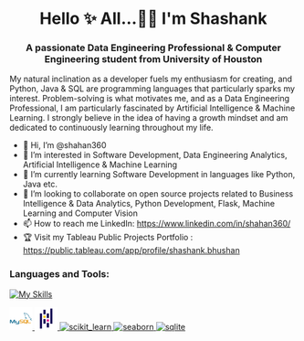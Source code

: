 <h1 align="center">Hello ✨ All...🤖😀 I'm Shashank </h1>
<h3 align="center">A passionate Data Engineering Professional & Computer Engineering student from University of Houston</h3>
My natural inclination as a developer fuels my enthusiasm for creating, and Python, Java & SQL are programming languages that particularly sparks my interest. Problem-solving is what motivates me, and as a Data Engineering Professional, I am particularly fascinated by Artificial Intelligence & Machine Learning. I strongly believe in the idea of having a growth mindset and am dedicated to continuously learning throughout my life.

- 👋 Hi, I’m @shahan360
- 👀 I’m interested in Software Development, Data Engineering Analytics, Artificial Intelligence & Machine Learning
- 🌱 I’m currently learning Software Development in languages like Python, Java etc. 
- 💞️ I’m looking to collaborate on open source projects related to Business Intelligence & Data Analytics, Python Development, Flask, Machine Learning and Computer Vision
- 📫 How to reach me LinkedIn: https://www.linkedin.com/in/shahan360/
- 🏆 Visit my Tableau Public Projects Portfolio : https://public.tableau.com/app/profile/shashank.bhushan
<h3 align="left">Languages and Tools:</h3>

[![My Skills](https://skillicons.dev/icons?i=java,py,r,c,discord,flask,gcp,github,linux,matlab,postgres,pytorch,vscode,replit,mysql,mongodb&theme=light)](https://skillicons.dev)

<a href="https://www.mysql.com/" target="_blank" rel="noreferrer"> <img src="https://raw.githubusercontent.com/devicons/devicon/master/icons/mysql/mysql-original-wordmark.svg" alt="mysql" width="40" height="40"/> </a> <a href="https://pandas.pydata.org/" target="_blank" rel="noreferrer"> <img src="https://raw.githubusercontent.com/devicons/devicon/2ae2a900d2f041da66e950e4d48052658d850630/icons/pandas/pandas-original.svg" alt="pandas" width="40" height="40"/> </a> <a href="https://www.postgresql.org" target="_blank" rel="noreferrer"><img src="https://upload.wikimedia.org/wikipedia/commons/0/05/Scikit_learn_logo_small.svg" alt="scikit_learn" width="40" height="40"/> </a> <a href="https://seaborn.pydata.org/" target="_blank" rel="noreferrer"> <img src="https://seaborn.pydata.org/_images/logo-mark-lightbg.svg" alt="seaborn" width="40" height="40"/> </a> <a href="https://www.sqlite.org/" target="_blank" rel="noreferrer"> <img src="https://www.vectorlogo.zone/logos/sqlite/sqlite-icon.svg" alt="sqlite" width="40" height="40"/> </a> </p>



<!---
shahan360/shahan360 is a ✨ special ✨ repository because its `README.md` (this file) appears on your GitHub profile.
You can click the Preview link to take a look at your changes.
--->
